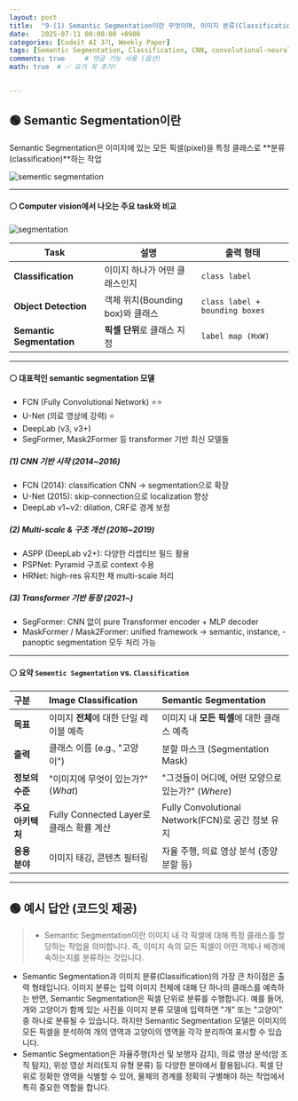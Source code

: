 ```yaml
---
layout: post
title:  "9-(1) Semantic Segmentation이란 무엇이며, 이미지 분류(Classification)와 어떤 차이가 있나요?"
date:   2025-07-11 00:00:00 +0900
categories: [Codeit AI 3기, Weekly Paper]
tags: [Semantic Segmentation, Classification, CNN, convolutional-neural-network, Deep Learning, AI, Computer Vision]
comments: true     # 댓글 기능 사용 (옵션)
math: true  # ✅ 요거 꼭 추가!


---
```


## 🟢 Semantic Segmentation이란
Semantic Segmentation은 이미지에 있는 모든 픽셀(pixel)을 특정 클래스로 **분류(classification)**하는 작업

![sementic segmentation](https://www.hitechbpo.com/wp-content/uploads/2025/04/what-is-semantic-segmentation.jpg)

---

#### ⚪ Computer vision에서 나오는 주요 task와 비교

![segmentation](https://i0.wp.com/bdtechtalks.com/wp-content/uploads/2021/05/image-classification-vs-object-detection-vs-semantic-segmentation.jpg?resize=696%2C269&ssl=1)

| Task                      | 설명                       | 출력 형태                      |
| ------------------------- | ------------------------ | -------------------------- |
| **Classification**        | 이미지 하나가 어떤 클래스인지         | `class label`       |
| **Object Detection**      | 객체 위치(Bounding box)와 클래스 | `class label + bounding boxes `   |
| **Semantic Segmentation** | **픽셀 단위**로 클래스 지정        | `label map (HxW)`          |

---

#### ⚪ 대표적인 semantic segmentation 모델

- FCN (Fully Convolutional Network) ⭐⭐
- U-Net (의료 영상에 강력) ⭐
- DeepLab (v3, v3+)
- SegFormer, Mask2Former 등 transformer 기반 최신 모델들


##### (1) CNN 기반 시작 (2014~2016)
- FCN (2014): classification CNN → segmentation으로 확장
- U-Net (2015): skip-connection으로 localization 향상
- DeepLab v1~v2: dilation, CRF로 경계 보정

##### (2) Multi-scale & 구조 개선 (2016~2019)
- ASPP (DeepLab v2+): 다양한 리셉티브 필드 활용
- PSPNet: Pyramid 구조로 context 수용
- HRNet: high-res 유지한 채 multi-scale 처리

##### (3) Transformer 기반 등장 (2021~)
- SegFormer: CNN 없이 pure Transformer encoder + MLP decoder
- MaskFormer / Mask2Former: unified framework → semantic, instance, - panoptic segmentation 모두 처리 가능

---

#### ⚪ 요약 `Sementic Segmentation` vs. `Classification`

| 구분 | Image Classification | Semantic Segmentation |
| :--- | :--- | :--- |
| **목표** | 이미지 **전체**에 대한 단일 레이블 예측 | 이미지 내 **모든 픽셀**에 대한 클래스 예측 |
| **출력** | 클래스 이름 (e.g., "고양이") | 분할 마스크 (Segmentation Mask) |
| **정보의 수준**| "이미지에 무엇이 있는가?" (*What*) | "그것들이 어디에, 어떤 모양으로 있는가?" (*Where*) |
| **주요 아키텍처** | Fully Connected Layer로 클래스 확률 계산 | Fully Convolutional Network(FCN)로 공간 정보 유지 |
| **응용 분야** | 이미지 태깅, 콘텐츠 필터링 | 자율 주행, 의료 영상 분석 (종양 분할 등) |

---

## 🟢 예시 답안 (코드잇 제공)
>  - Semantic Segmentation이란 이미지 내 각 픽셀에 대해 특정 클래스를 할당하는 작업을 의미합니다. 즉, 이미지 속의 모든 픽셀이 어떤 객체나 배경에 속하는지를 분류하는 것입니다.
- Semantic Segmentation과 이미지 분류(Classification)의 가장 큰 차이점은 출력 형태입니다. 이미지 분류는 입력 이미지 전체에 대해 단 하나의 클래스를 예측하는 반면, Semantic Segmentation은 픽셀 단위로 분류를 수행합니다. 예를 들어, 개와 고양이가 함께 있는 사진을 이미지 분류 모델에 입력하면 "개" 또는 "고양이" 중 하나로 분류될 수 있습니다. 하지만 Semantic Segmentation 모델은 이미지의 모든 픽셀을 분석하여 개의 영역과 고양이의 영역을 각각 분리하여 표시할 수 있습니다.
- Semantic Segmentation은 자율주행(차선 및 보행자 감지), 의료 영상 분석(암 조직 탐지), 위성 영상 처리(토지 유형 분류) 등 다양한 분야에서 활용됩니다. 픽셀 단위로 정확한 영역을 식별할 수 있어, 물체의 경계를 정확히 구별해야 하는 작업에서 특히 중요한 역할을 합니다.

